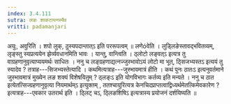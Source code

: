 ```yaml
---
index: 3.4.111
sutra: लङः शाकटायनस्यैव
vritti: padamanjari
---
```


 अयुः, अवुरिति । शपो लुक्, ठुस्यपदान्तात्ऽ इति पररूपत्वम् ॥ लणेóवेति । लुड्लिङेस्तावद्भवितव्यम्, लृङ्स्तु स्यप्रत्ययेन झेर्व्यवधानमिति भावः । यान्तु, वान्त्विति । ठ्लोटो लङ्वत्ऽ इत्यत्र तु वाग्रहणानुवृत्याप्ययमर्थः साधितः । ननु च लङ्ग्रहणाद्यत्नज्जुस्भावोऽयं लोटो मा भूत्, ठ्सिजभ्यस्तऽ इत्ययं तु स्यादेव ? तत्राह---सिजभ्यस्तेत्यादि । कथमित्यत्राह---जुस्भावमात्रं हीति । कथं पुनः ठातःऽ इत्यनुवर्तमाने जुस्भावमात्रं मुख्येन लङ शक्यं विशेषयितुम् ? ठ्लङ्ःऽ इति योगविभागः कर्तव्य इति मन्यते । ननु च ठात इत्येतत्सिज्ग्रहणानुवृत्या नियमार्थम्ऽ इत्युक्तम् , ततश्चायुरित्यत्र केनचिदप्राप्तत्वाद्विध्यर्थमेतत्किमेवकारेण ? इत्यत्राह---एवकार उतरार्थ इति । ठ्लिट् चऽ, ठ्लिङशिषिऽ इत्यत्रास्य प्रयोजनं दर्शयिष्यति ॥